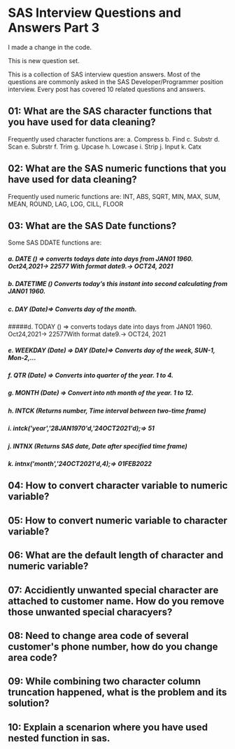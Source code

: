# SAS Interview Questions and Answers Part 3

I made a change in the code. 


This is new question set.


This is a collection of SAS interview question answers. Most of the questions are commonly asked in the SAS Developer/Programmer position interview. Every post has covered 10 related questions and answers.


## 01: What are the SAS character functions that you have used for data cleaning?
Frequently used character functions are: 
a. Compress
b. Find
c. Substr
d. Scan
e. Subrstr
f. Trim
g. Upcase
h. Lowcase
i. Strip
j. Input
k. Catx


## 02: What are the SAS numeric functions that you have used for data cleaning?
Frequently used numeric functions are:
INT, ABS, SQRT, MIN, MAX, SUM, MEAN, ROUND, LAG, LOG, CILL, FLOOR


## 03: What are the SAS Date functions?
Some SAS DDATE functions are:
##### a. 	DATE () => converts todays date into days from JAN01 1960. Oct24,2021-> 22577 With format date9.-> OCT24, 2021
##### b. DATETIME () Converts today’s this instant into second calculating from JAN01 1960.
##### c. DAY (Date)=> Converts day of the month.
#####d. TODAY () => converts todays date into days from JAN01 1960. Oct24,2021-> 22577With format date9.-> OCT24, 2021
##### e. WEEKDAY (Date) => DAY (Date)=> Converts day of the week, SUN-1, Mon-2,…
##### f. QTR (Date) => Converts into quarter of the year. 1 to 4.
##### g. MONTH (Date) => Convert into nth month of the year. 1 to 12.
##### h. INTCK (Returns number, Time interval between two-time frame)
##### i. intck('year','28JAN1970'd,'24OCT2021'd);=> 51
##### j. INTNX (Returns SAS date, Date after specified time frame)
##### k. intnx('month','24OCT2021'd,4);=> 01FEB2022



## 04: How to convert character variable to numeric variable?

## 05: How to convert numeric variable to character variable?

## 06: What are the default length of character and numeric variable?

## 07: Accidiently unwanted special character are attached to customer name. How do you remove those unwanted special characyers?

## 08: Need to change area code of several customer's phone number, how do you change area code?

## 09: While combining two character column truncation happened, what is the problem and its solution?

## 10: Explain a scenarion where you have used nested function in sas.






 








